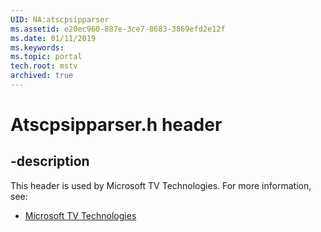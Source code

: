 ```yaml
---
UID: NA:atscpsipparser
ms.assetid: e20ec960-887e-3ce7-8683-3869efd2e12f
ms.date: 01/11/2019
ms.keywords: 
ms.topic: portal
tech.root: mstv
archived: true
---
```


# Atscpsipparser.h header


## -description


This header is used by Microsoft TV Technologies. For more information, see:

- [Microsoft TV Technologies](../_mstv/index.md)


